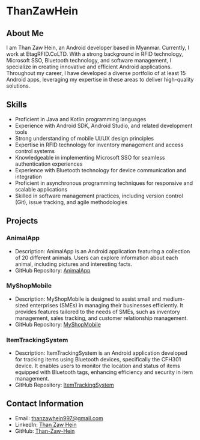 # ThanZawHein

## About Me

I am Than Zaw Hein, an Android developer based in Myanmar. Currently, I work at EtagRFID.CoLTD. With a strong background in RFID technology, Microsoft SSO, Bluetooth technology, and software management, I specialize in creating innovative and efficient Android applications. Throughout my career, I have developed a diverse portfolio of at least 15 Android apps, leveraging my expertise in these areas to deliver high-quality solutions.

## Skills

- Proficient in Java and Kotlin programming languages
- Experience with Android SDK, Android Studio, and related development tools
- Strong understanding of mobile UI/UX design principles
- Expertise in RFID technology for inventory management and access control systems
- Knowledgeable in implementing Microsoft SSO for seamless authentication experiences
- Experience with Bluetooth technology for device communication and integration
- Proficient in asynchronous programming techniques for responsive and scalable applications
- Skilled in software management practices, including version control (Git), issue tracking, and agile methodologies

## Projects

### AnimalApp
- Description: AnimalApp is an Android application featuring a collection of 20 different animals. Users can explore information about each animal, including pictures and interesting facts.
- GitHub Repository: [AnimalApp](https://github.com/Than-Zaw-Hein/AnimalApp.git)

### MyShopMobile
- Description: MyShopMobile is designed to assist small and medium-sized enterprises (SMEs) in managing their businesses efficiently. It provides features tailored to the needs of SMEs, such as inventory management, sales tracking, and customer relationship management.
- GitHub Repository: [MyShopMobile](https://github.com/Than-Zaw-Hein/MyShopMobile.git)

### ItemTrackingSystem
- Description: ItemTrackingSystem is an Android application developed for tracking items using Bluetooth devices, specifically the CFH301 device. It enables users to monitor the location and status of items equipped with Bluetooth tags, enhancing efficiency and security in item management.
- GitHub Repository: [ItemTrackingSystem](https://github.com/Than-Zaw-Hein/ItemTrackingSystem.git)

## Contact Information

- Email: [thanzawhein997@gmail.com](mailto:thanzawhein997@gmail.com)
- LinkedIn: [Than Zaw Hein](https://www.linkedin.com/in/than-zaw-hein-081517190)
- GitHub: [Than-Zaw-Hein](https://github.com/Than-Zaw-Hein)

